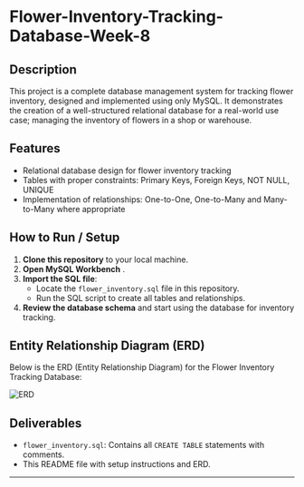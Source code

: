 # Flower-Inventory-Tracking-Database-Week-8

## Description

This project is a complete database management system for tracking flower inventory, designed and implemented using only MySQL. It demonstrates the creation of a well-structured relational database for a real-world use case; managing the inventory of flowers in a shop or warehouse.

## Features

- Relational database design for flower inventory tracking
- Tables with proper constraints: Primary Keys, Foreign Keys, NOT NULL, UNIQUE
- Implementation of relationships: One-to-One, One-to-Many and Many-to-Many where appropriate

## How to Run / Setup

1. **Clone this repository** to your local machine.
2. **Open MySQL Workbench** .
3. **Import the SQL file**:
   - Locate the `flower_inventory.sql` file in this repository.
   - Run the SQL script to create all tables and relationships.
4. **Review the database schema** and start using the database for inventory tracking.

## Entity Relationship Diagram (ERD)

Below is the ERD (Entity Relationship Diagram) for the Flower Inventory Tracking Database:

![ERD](./erd.png)

## Deliverables

- `flower_inventory.sql`: Contains all `CREATE TABLE` statements with comments.
- This README file with setup instructions and ERD.

---
